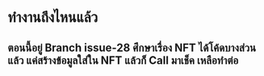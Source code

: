 # ทำงานถึงไหนแล้ว
## ตอนนี้อยู่ Branch issue-28 ศึกษาเรื่อง NFT ได้โค้ดบางส่วนแล้ว แค่สร้างข้อมูลใส่ใน NFT แล้วก็ Call มาเช็ค  เหลือทำต่อ
